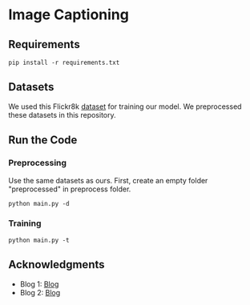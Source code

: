 # Image Captioning


## Requirements
```
pip install -r requirements.txt
```

## Datasets

We used this Flickr8k [dataset](https://academictorrents.com/details/9dea07ba660a722ae1008c4c8afdd303b6f6e53b) for training our model.  We preprocessed these datasets in this repository.

## Run the Code
### Preprocessing 
Use the same datasets as ours. First, create an empty folder "preprocessed" in preprocess folder.

```
python main.py -d
```
### Training
```
python main.py -t
```
## Acknowledgments

* Blog 1: [Blog](https://nttuan8.com/bai-15-ung-dung-them-mo-ta-cho-anh-image-captioning/)
* Blog 2: [Blog](https://towardsdatascience.com/image-captioning-with-keras-teaching-computers-to-describe-pictures-c88a46a311b8)
